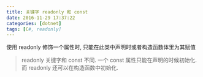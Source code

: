 ```yaml
---
title: 关键字 readonly 和 const
date: 2016-11-29 17:37:22
categories: [dotnet]
tags: [C#, readonly]
---
```


使用 readonly 修饰一个属性时, 只能在此类中声明时或者构造函数体里为其赋值

> readonly 关键字和 const 不同. 一个 const 属性只能在声明的时候初始化. 而 readonly 还可以在构造函数中初始化.
